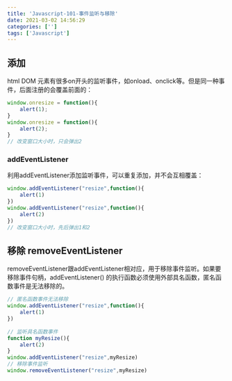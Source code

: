 ```yaml
---
title: 'Javascript-101-事件监听与移除'
date: 2021-03-02 14:56:29
categories: ['']
tags: ['Javascript']
---
```


## 添加
html DOM 元素有很多on开头的监听事件，如onload、onclick等。但是同一种事件，后面注册的会覆盖前面的：
```javascript
window.onresize = function(){
    alert(1);
}
window.onresize = function(){
    alert(2);
}
// 改变窗口大小时，只会弹出2
```

### addEventListener
利用addEventListener添加监听事件，可以重复添加，并不会互相覆盖： 
```javascript
window.addEventListener("resize",function(){
    alert(1)
})
window.addEventListener("resize",function(){
    alert(2)
})
// 改变窗口大小时，先后弹出1和2
```

## 移除 removeEventListener
removeEventListener跟addEventListener相对应，用于移除事件监听。如果要移除事件句柄，addEventListener() 的执行函数必须使用外部具名函数，匿名函数事件是无法移除的。
```javascript
// 匿名函数事件无法移除
window.addEventListener("resize",function(){
    alert(1)
})
 
// 监听具名函数事件
function myResize(){
    alert(2)
}
window.addEventListener("resize",myResize)
// 移除事件监听
window.removeEventListener("resize",myResize)
```
